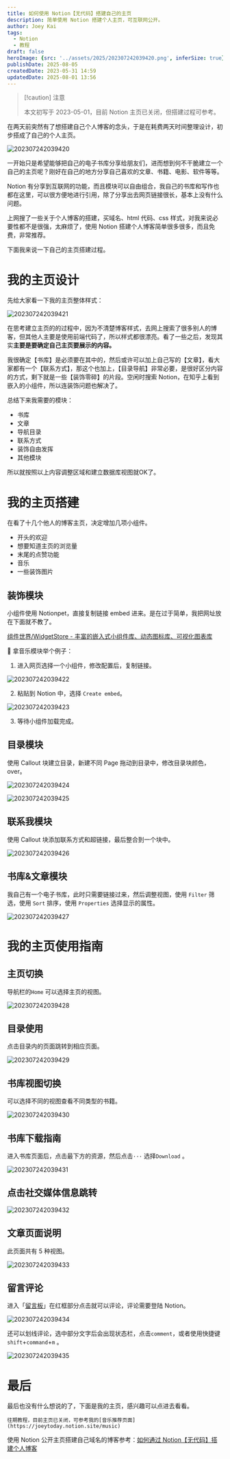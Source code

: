 ```yaml
---
title: 如何使用 Notion【无代码】搭建自己的主页
description: 简单使用 Notion 搭建个人主页，可互联网公开。
author: Joey Kai
tags:
  - Notion
  - 教程
draft: false
heroImage: {src: '../assets/2025/202307242039420.png', inferSize: true}
publishDate: 2025-08-05
createdDate: 2023-05-31 14:59
updatedDate: 2025-08-01 13:56
---
```


>[!caution] 注意
>
>本文初写于 2023-05-01，目前 Notion 主页已关闭，但搭建过程可参考。

在两天前突然有了想搭建自己个人博客的念头，于是在耗费两天时间整理设计，初步搭成了自己的个人主页。

![202307242039420](../assets/2025/202307242039420.png)

一开始只是希望能够把自己的电子书库分享给朋友们，进而想到何不干脆建立一个自己的主页呢？刚好在自己的地方分享自己喜欢的文章、书籍、电影、软件等等。

Notion 有分享到互联网的功能，而且模块可以自由组合，我自己的书库和写作也都在这里，可以很方便地进行引用，除了分享出去网页链接很长，基本上没有什么问题。

上网搜了一些关于个人博客的搭建，买域名、html 代码、css 样式，对我来说必要性都不是很强，太麻烦了，使用 Notion 搭建个人博客简单很多很多，而且免费，非常推荐。

下面我来说一下自己的主页搭建过程。

# 我的主页设计

先给大家看一下我的主页整体样式：

![202307242039421](../assets/2025/202307242039421.png)

在思考建立主页的的过程中，因为不清楚博客样式，去网上搜索了很多别人的博客，但其他人主要是使用前端代码了，所以样式都很漂亮。看了一些之后，发现其实**主要是要确定自己主页要展示的内容。**

我很确定【书库】是必须要在其中的，然后或许可以加上自己写的【文章】，看大家都有一个【联系方式】，那这个也加上，【目录导航】非常必要，是很好区分内容的方式，剩下就是一些【装饰零碎】的片段。空闲时搜索 Notion，在知乎上看到嵌入的小组件，所以连装饰问题也解决了。

总结下来我需要的模块：

- 书库
- 文章
- 导航目录
- 联系方式
- 装饰自由发挥
- 其他模块

所以就按照以上内容调整区域和建立数据库视图就OK了。

# 我的主页搭建

在看了十几个他人的博客主页，决定增加几项小组件。

- 开头的欢迎
- 想要知道主页的浏览量
- 末尾的点赞功能
- 音乐
- 一些装饰图片

## 装饰模块

小组件使用 Notionpet，直接复制链接 embed 进来。是在过于简单，我把网址放在下面就不教了。

[组件世界/WidgetStore - 丰富的嵌入式小组件库、动态图标库、可视化图表库](https://cn.widgetstore.net/#/lib/basic)

🌰 拿音乐模块举个例子：

1. 进入网页选择一个小组件，修改配置后，复制链接。

![202307242039422](../assets/2025/202307242039422.png)

2. 粘贴到 Notion 中，选择 `Create embed`。

![202307242039423](../assets/2025/202307242039423.png)

3. 等待小组件加载完成。

## 目录模块

使用 Callout 块建立目录，新建不同 Page 拖动到目录中，修改目录块颜色，over。

![202307242039424](../assets/2025/202307242039424.gif)

![202307242039425](../assets/2025/202307242039425.gif)

## 联系我模块

使用 Callout 块添加联系方式和超链接，最后整合到一个块中。

![202307242039426](../assets/2025/202307242039426.gif)

## 书库&文章模块

我自己有一个电子书库，此时只需要链接过来，然后调整视图，使用 `Filter` 筛选，使用 `Sort` 排序，使用 `Properties` 选择显示的属性。

![202307242039427](../assets/2025/202307242039427.gif)

# 我的主页使用指南

## 主页切换

导航栏的`Home` 可以选择主页的视图。

![202307242039428](../assets/2025/202307242039428.gif)

## 目录使用

点击目录内的页面跳转到相应页面。

![202307242039429](../assets/2025/202307242039429.gif)

## 书库视图切换

可以选择不同的视图查看不同类型的书籍。

![202307242039430](../assets/2025/202307242039430.gif)

## 书库下载指南

进入书库页面后，点击最下方的资源，然后点击`···` 选择`Download` 。

![202307242039431](../assets/2025/202307242039431.gif)

## 点击社交媒体信息跳转

![202307242039432](../assets/2025/202307242039432.gif)

## 文章页面说明

此页面共有 5 种视图。

![202307242039433](../assets/2025/202307242039433.png)

## 留言评论

进入「[留言板](https://www.notion.so/Comment-4f3363aa462d4e0bbdd079bbd9c2e39b)」在红框部分点击就可以评论，评论需要登陆 Notion。

![202307242039434](../assets/2025/202307242039434.png)

还可以划线评论，选中部分文字后会出现状态栏，点击`comment`，或者使用快捷键`shift`+`command`+`m` 。

![202307242039435](../assets/2025/202307242039435.png)

# 最后

最后也没有什么想说的了，下面是我的主页，感兴趣可以点进去看看。

```ad-info
往期教程，目前主页已关闭，可参考我的[音乐推荐页面](https://joeytoday.notion.site/music)
```

使用 Notion 公开主页搭建自己域名的博客参考：[如何通过 Notion【无代码】搭建个人博客](https://www.joeytoday.com/blog/2025/notion-publish-public2blog)